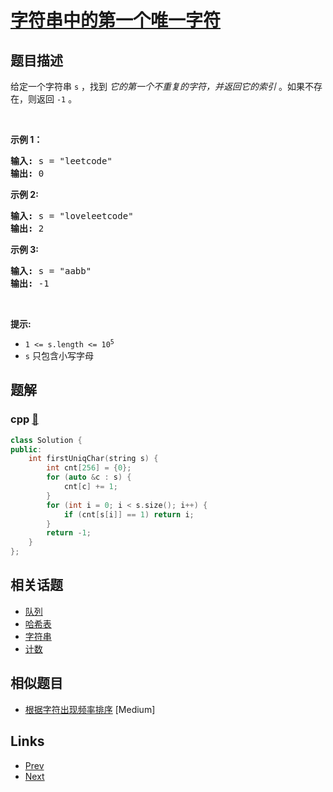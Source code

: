 
# [字符串中的第一个唯一字符](https://leetcode-cn.com/problems/first-unique-character-in-a-string)

## 题目描述

<p>给定一个字符串&nbsp;<code>s</code>&nbsp;，找到 <em>它的第一个不重复的字符，并返回它的索引</em> 。如果不存在，则返回 <code>-1</code>&nbsp;。</p>

<p>&nbsp;</p>

<p><strong>示例 1：</strong></p>

<pre>
<strong>输入:</strong> s = "leetcode"
<strong>输出:</strong> 0
</pre>

<p><strong>示例 2:</strong></p>

<pre>
<strong>输入:</strong> s = "loveleetcode"
<strong>输出:</strong> 2
</pre>

<p><strong>示例 3:</strong></p>

<pre>
<strong>输入:</strong> s = "aabb"
<strong>输出:</strong> -1
</pre>

<p>&nbsp;</p>

<p><strong>提示:</strong></p>

<ul>
	<li><code>1 &lt;= s.length &lt;= 10<sup>5</sup></code></li>
	<li><code>s</code>&nbsp;只包含小写字母</li>
</ul>


## 题解

### cpp [🔗](first-unique-character-in-a-string.cpp) 
```cpp
class Solution {
public:
    int firstUniqChar(string s) {
        int cnt[256] = {0};
        for (auto &c : s) {
            cnt[c] += 1;
        }
        for (int i = 0; i < s.size(); i++) {
            if (cnt[s[i]] == 1) return i;
        }
        return -1;
    }
};
```


## 相关话题

- [队列](https://leetcode-cn.com/tag/queue) 
- [哈希表](https://leetcode-cn.com/tag/hash-table) 
- [字符串](https://leetcode-cn.com/tag/string) 
- [计数](https://leetcode-cn.com/tag/counting) 


## 相似题目

- [根据字符出现频率排序](../sort-characters-by-frequency/README.md)  [Medium] 


## Links

- [Prev](../lexicographical-numbers/README.md) 
- [Next](../find-the-difference/README.md) 

